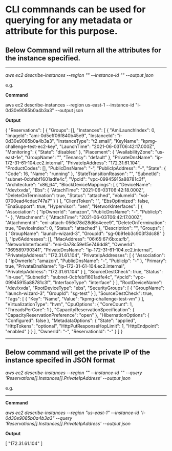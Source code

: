 # CLI commnands can be used for querying for any metadata or attribute for this purpose.

## Below Command will return all the attributes for the instance specified.

-------
_aws ec2 describe-instances --region "<region-name>"  --instance-id "<instance-id>" --output json_

e.g.

**Command**

aws ec2 describe-instances --region us-east-1  --instance-id "i-0d30e9085b0a4b3a3" --output json

**Output**


{
    "Reservations": [
        {
            "Groups": [],
            "Instances": [
                {
                    "AmiLaunchIndex": 0,
                    "ImageId": "ami-0d5eff06f840b45e9",
                    "InstanceId": "i-0d30e9085b0a4b3a3",
                    "InstanceType": "t2.small",
                    "KeyName": "kpmg-challenge-test-ec2-key",
                    "LaunchTime": "2021-06-03T06:42:17.000Z",
                    "Monitoring": {
                        "State": "disabled"
                    },
                    "Placement": {
                        "AvailabilityZone": "us-east-1e",
                        "GroupName": "",
                        "Tenancy": "default"
                    },
                    "PrivateDnsName": "ip-172-31-61-104.ec2.internal",
                    "PrivateIpAddress": "172.31.61.104",
                    "ProductCodes": [],
                    "PublicDnsName": "-",
                    "PublicIpAddress": "-",
                    "State": {
                        "Code": 16,
                        "Name": "running"
                    },
                    "StateTransitionReason": "",
                    "SubnetId": "subnet-0cbfebf1601adfe4c",
                    "VpcId": "vpc-09945915a88781c3f",
                    "Architecture": "x86_64",
                    "BlockDeviceMappings": [
                        {
                            "DeviceName": "/dev/xvda",
                            "Ebs": {
                                "AttachTime": "2021-06-03T06:42:18.000Z",
                                "DeleteOnTermination": true,
                                "Status": "attached",
                                "VolumeId": "vol-0700ead4cdac747a7"
                            }
                        }
                    ],
                    "ClientToken": "",
                    "EbsOptimized": false,
                    "EnaSupport": true,
                    "Hypervisor": "xen",
                    "NetworkInterfaces": [
                        {
                            "Association": {
                                "IpOwnerId": "amazon",
                                "PublicDnsName": "-",
                                "PublicIp": "-
                            },
                            "Attachment": {
                                "AttachTime": "2021-06-03T06:42:17.000Z",
                                "AttachmentId": "eni-attach-056d78d28d6c4eee9",
                                "DeleteOnTermination": true,
                                "DeviceIndex": 0,
                                "Status": "attached"
                            },
                            "Description": "",
                            "Groups": [
                                {
                                    "GroupName": "launch-wizard-3",
                                    "GroupId": "sg-0b91eb3c903f3dc88"
                                }
                            ],
                            "Ipv6Addresses": [],
                            "MacAddress": "06:65:67:6b:ca:fb",
                            "NetworkInterfaceId": "eni-0a78c59e15e746dd8",
                            "OwnerId": "369589790341",
                            "PrivateDnsName": "ip-172-31-61-104.ec2.internal",
                            "PrivateIpAddress": "172.31.61.104",
                            "PrivateIpAddresses": [
                                {
                                    "Association": {
                                        "IpOwnerId": "amazon",
                                        "PublicDnsName": "-",
                                        "PublicIp": "-"
                                    },
                                    "Primary": true,
                                    "PrivateDnsName": "ip-172-31-61-104.ec2.internal",
                                    "PrivateIpAddress": "172.31.61.104"
                                }
                            ],
                            "SourceDestCheck": true,
                            "Status": "in-use",
                            "SubnetId": "subnet-0cbfebf1601adfe4c",
                            "VpcId": "vpc-09945915a88781c3f",
                            "InterfaceType": "interface"
                        }
                    ],
                    "RootDeviceName": "/dev/xvda",
                    "RootDeviceType": "ebs",
                    "SecurityGroups": [
                        {
                            "GroupName": "launch-wizard-3",
                            "GroupId": "sg-test"
                        }
                    ],
                    "SourceDestCheck": true,
                    "Tags": [
                        {
                            "Key": "Name",
                            "Value": "kpmg-challenge-test-vm"
                        }
                    ],
                    "VirtualizationType": "hvm",
                    "CpuOptions": {
                        "CoreCount": 1,
                        "ThreadsPerCore": 1
                    },
                    "CapacityReservationSpecification": {
                        "CapacityReservationPreference": "open"
                    },
                    "HibernationOptions": {
                        "Configured": false
                    },
                    "MetadataOptions": {
                        "State": "applied",
                        "HttpTokens": "optional",
                        "HttpPutResponseHopLimit": 1,
                        "HttpEndpoint": "enabled"
                    }
                }
            ],
            "OwnerId": "-",
            "ReservationId": "-"
        }
    ]
}

----
## Below command will get the private IP of the instance specifed in JSON format

_aws ec2 describe-instances --region "<region-name>"  --instance-id "<instance-id>" --query 'Reservations[].Instances[].PrivateIpAddress' --output json_


e.g.

-------
**Command**


_aws ec2 describe-instances --region "us-east-1"  --instance-id "i-0d30e9085b0a4b3a3" --query 'Reservations[].Instances[].PrivateIpAddress' --output json_

**Output**

[
    "172.31.61.104"
]